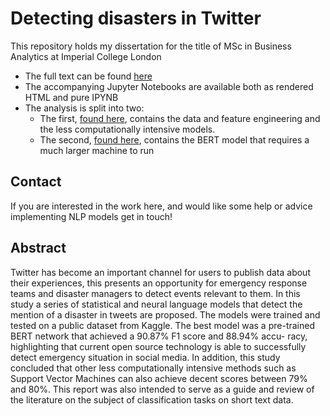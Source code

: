 # Detecting disasters in Twitter

This repository holds my dissertation for the title of MSc in Business Analytics at Imperial College London

* The full text can be found [here](docs/disaster_detection.pdf)
* The accompanying Jupyter Notebooks are available both as rendered HTML and pure IPYNB
* The analysis is split into two:
  * The first, [found here](notebooks/disaster_detection.html), contains the data and feature engineering and the less computationally intensive models. 
  * The second, [found here](notebooks/disaster_detection_bert.html), contains the BERT model that requires a much larger machine to run

## Contact

If you are interested in the work here, and would like some help or advice implementing NLP models get in touch!

## Abstract

Twitter has become an important channel for users to publish data about their experiences, this presents an opportunity for emergency response teams and disaster managers to detect events relevant to them. In this study a series of statistical and neural language models that detect the mention of a disaster in tweets are proposed. The models were trained and tested on a public dataset from Kaggle. The best model was a pre-trained BERT network that achieved a 90.87% F1 score and 88.94% accu- racy, highlighting that current open source technology is able to successfully detect emergency situation in social media. In addition, this study concluded that other less computationally intensive methods such as Support Vector Machines can also achieve decent scores between 79% and 80%. This report was also intended to serve as a guide and review of the literature on the subject of classification tasks on short text data.